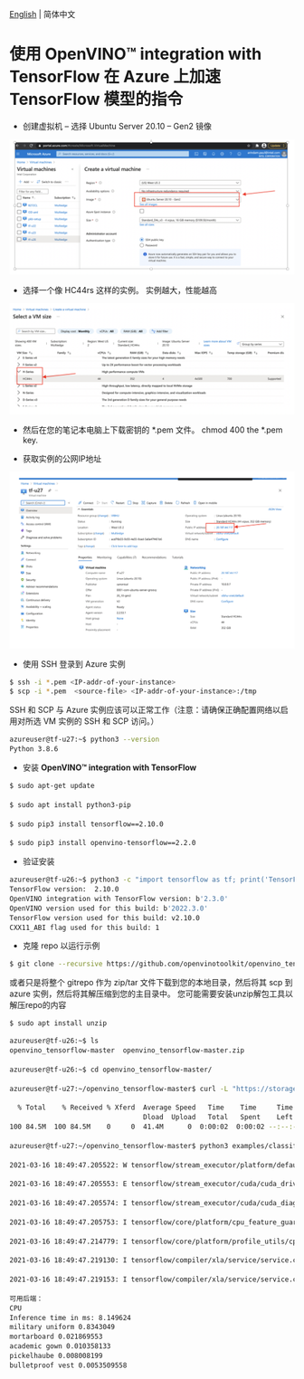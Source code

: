 [English](./Azure_instructions.md) | 简体中文

# 使用 **OpenVINO™ integration with TensorFlow** 在 Azure 上加速 TensorFlow 模型的指令

-	创建虚拟机 – 选择 Ubuntu Server 20.10 – Gen2 镜像

<p align="center">
 <img src="images/Azure_image_1.png">
</p>

-	选择一个像 HC44rs 这样的实例。 实例越大，性能越高 

<p align="center">
<img src="images/Azure_image_2.png">
 </p>

-	然后在您的笔记本电脑上下载密钥的 *.pem 文件。 
chmod 400 the *.pem key.  

-	获取实例的公网IP地址 

<p align="center">
<img src="images/Azure_image_3.png">
</p>

-	使用 SSH 登录到 Azure 实例  
  ```bash
  $ ssh -i *.pem <IP-addr-of-your-instance>  
  $ scp -i *.pem  <source-file> <IP-addr-of-your-instance>:/tmp
  ```

  SSH 和 SCP 与 Azure 实例应该可以正常工作（注意：请确保正确配置网络以启用对所选 VM 实例的 SSH 和 SCP 访问。）
  ```bash
  azureuser@tf-u27:~$ python3 --version
  Python 3.8.6
  ```
- 安装 **OpenVINO™ integration with TensorFlow**
```bash
$ sudo apt-get update

$ sudo apt install python3-pip 

$ sudo pip3 install tensorflow==2.10.0

$ sudo pip3 install openvino-tensorflow==2.2.0
```

- 验证安装
```bash
azureuser@tf-u26:~$ python3 -c "import tensorflow as tf; print('TensorFlow version: ',tf.__version__); import openvino_tensorflow; print(openvino_tensorflow.__version__)" 
TensorFlow version:  2.10.0
OpenVINO integration with TensorFlow version: b'2.3.0'
OpenVINO version used for this build: b'2022.3.0'
TensorFlow version used for this build: v2.10.0
CXX11_ABI flag used for this build: 1
```


- 克隆 repo 以运行示例
```bash
$ git clone --recursive https://github.com/openvinotoolkit/openvino_tensorflow.git
```

或者只是将整个 gitrepo 作为 zip/tar 文件下载到您的本地目录，然后将其 scp 到 azure 实例，然后将其解压缩到您的主目录中。
您可能需要安装unzip解包工具以解压repo的内容
```bash
$ sudo apt install unzip  
```
```bash
azureuser@tf-u26:~$ ls
openvino_tensorflow-master  openvino_tensorflow-master.zip

azureuser@tf-u26:~$ cd openvino_tensorflow-master/

azureuser@tf-u27:~/openvino_tensorflow-master$ curl -L "https://storage.googleapis.com/download.tensorflow.org/models/inception_v3_2016_08_28_frozen.pb.tar.gz" | tar -C ./examples/data -xz

  % Total    % Received % Xferd  Average Speed   Time    Time     Time  Current
                                 Dload  Upload   Total   Spent    Left  Speed
100 84.5M  100 84.5M    0     0  41.4M      0  0:00:02  0:00:02 --:--:-- 41.4M

azureuser@tf-u27:~/openvino_tensorflow-master$ python3 examples/classification_sample.py 

2021-03-16 18:49:47.205522: W tensorflow/stream_executor/platform/default/dso_loader.cc:55] Could not load dynamic library 'libcuda.so.1'; dlerror: libcuda.so.1: cannot open shared object file: No such file or directory

2021-03-16 18:49:47.205553: E tensorflow/stream_executor/cuda/cuda_driver.cc:313] failed call to cuInit: UNKNOWN ERROR (303)

2021-03-16 18:49:47.205574: I tensorflow/stream_executor/cuda/cuda_diagnostics.cc:156] kernel driver does not appear to be running on this host (tf-u27): /proc/driver/nvidia/version does not exist

2021-03-16 18:49:47.205753: I tensorflow/core/platform/cpu_feature_guard.cc:143] Your CPU supports instructions that this TensorFlow binary was not compiled to use: AVX2 AVX512F FMA

2021-03-16 18:49:47.214779: I tensorflow/core/platform/profile_utils/cpu_utils.cc:102] CPU Frequency: 2693670000 Hz

2021-03-16 18:49:47.219130: I tensorflow/compiler/xla/service/service.cc:168] XLA service 0x7f881c000b60 initialized for platform Host (this does not guarantee that XLA will be used). Devices:

2021-03-16 18:49:47.219153: I tensorflow/compiler/xla/service/service.cc:176]   StreamExecutor device (0): Host, Default Version

可用后端：
CPU  
Inference time in ms: 8.149624  
military uniform 0.8343049  
mortarboard 0.021869553  
academic gown 0.010358133  
pickelhaube 0.008008199  
bulletproof vest 0.0053509558  
```
